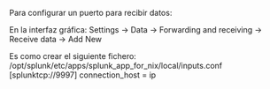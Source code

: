 Para configurar un puerto para recibir datos:

En la interfaz gráfica:
Settings -> Data -> Forwarding and receiving -> Receive data -> Add New


Es como crear el siguiente fichero:
/opt/splunk/etc/apps/splunk_app_for_nix/local/inputs.conf
  [splunktcp://9997]
  connection_host = ip

